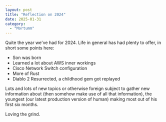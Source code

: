```yaml
---
layout: post
title: "Reflection on 2024"
date: 2025-01-31
category:
  - "Mortumm"
---
```


Quite the year we've had for 2024.
Life in general has had plenty to offer, in short some points here:

* Son was born
* Learned a lot about AWS inner workings
* Cisco Network Switch configuration
* More of Rust
* Diablo 2 Resurrected, a childhood gem got replayed

Lots and lots of new topics or otherwise foreign subject to gather new information about (then somehow make use of all that information), the youngest (our latest production version of human) making most out of his first six months.

Loving the grind.
